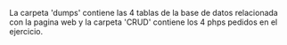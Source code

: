 La carpeta 'dumps' contiene las 4 tablas de la base de datos relacionada con la pagina web y la carpeta 'CRUD' contiene los 4 phps pedidos en el ejercicio.
